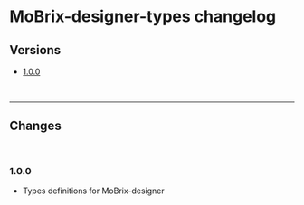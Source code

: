 # MoBrix-designer-types changelog

## Versions

- [1.0.0](#100)

<br>

---

## Changes

<br>

### 1.0.0

- Types definitions for MoBrix-designer

